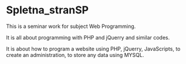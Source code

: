 # Spletna_stranSP
 
This is a seminar work for subject Web Programming.

It is all about programming with PHP and jQuerry and similar codes.

It is about how to program a website using PHP, jQuerry, JavaScripts, to create an administration, to store any data using MYSQL.
